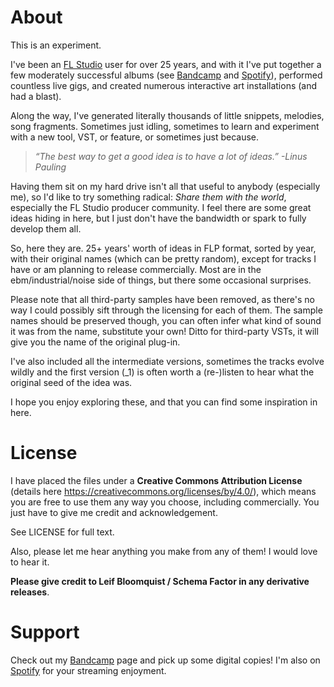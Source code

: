 
# About

This is an experiment.

I've been an [FL Studio](https://www.image-line.com/fl-studio) user for over 25 years, and with it I've put together a few moderately successful albums (see [Bandcamp](https://schemafactor.bandcamp.com/) and [Spotify](https://open.spotify.com/artist/5wzWljjWgXBPQ9DhiRUqxp)), performed countless live gigs, and created numerous interactive art installations (and had a blast).

Along the way, I've generated literally thousands of little snippets, melodies, song fragments.  Sometimes just idling, sometimes to learn and experiment with a new tool, VST, or feature, or sometimes just because.

> *“The best way to get a good idea is to have a lot of ideas.” -Linus Pauling*

Having them sit on my hard drive isn't all that useful to anybody (especially me), so I'd like to try something radical: _Share them with the world_, especially the FL Studio producer community.  I feel there are some great ideas hiding in here, but I just don't have the bandwidth or spark to fully develop them all.

So, here they are.  25+ years' worth of ideas in FLP format, sorted by year, with their original names (which can be pretty random), except for tracks I have or am planning to release commercially.  Most are in the ebm/industrial/noise side of things, but there some occasional surprises.

Please note that all third-party samples have been removed, as there's no way I could possibly sift through the licensing for each of them.  The sample names should be preserved though, you can often infer what kind of sound it was from the name, substitute your own!  Ditto for third-party VSTs, it will give you the name of the original plug-in.

I've also included all the intermediate versions, sometimes the tracks evolve wildly and the first version (_1) is often worth a (re-)listen to hear what the original seed of the idea was.

I hope you enjoy exploring these, and that you can find some inspiration in here.


# License

I have placed the files under a **Creative Commons Attribution License** (details here https://creativecommons.org/licenses/by/4.0/), which means you are free to use them any way you choose, including commercially.  You just have to give me credit and acknowledgement. 

See LICENSE for full text.

Also, please let me hear anything you make from any of them!   I would love to hear it.

**Please give credit to Leif Bloomquist / Schema Factor in any derivative releases**.


# Support

Check out my [Bandcamp](https://schemafactor.bandcamp.com/) page and pick up some digital copies!  I'm also on [Spotify](https://open.spotify.com/artist/5wzWljjWgXBPQ9DhiRUqxp) for your streaming enjoyment.







